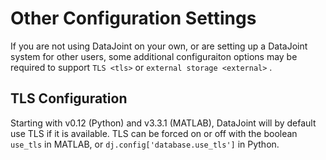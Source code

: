 

# Other Configuration Settings

If you are not using DataJoint on your own, or are setting up a
DataJoint system for other users, some additional configuraiton options
may be required to support `TLS <tls>` or `external storage <external>`
.

## TLS Configuration

Starting with v0.12 (Python) and v3.3.1 (MATLAB), DataJoint will by
default use TLS if it is available. TLS can be forced on or off with the
boolean `use_tls` in MATLAB, or `dj.config['database.use_tls']` in
Python.
